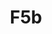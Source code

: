 ---
basin: 'Yes'
cudn: true
floor: Second
grade: 8
images: []
living_room: Shared
location: Old Court
name: F5b
network: Wireless Only
title: F5b
---